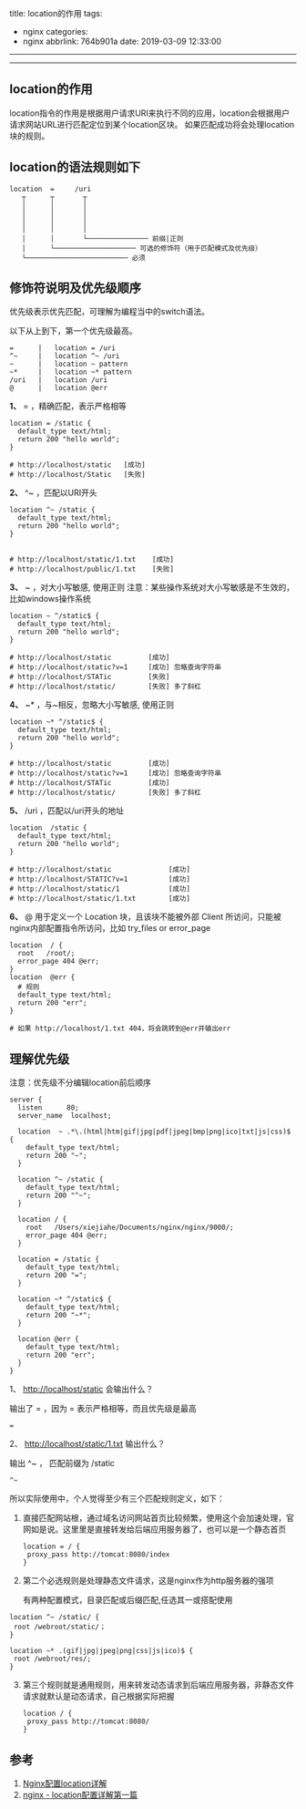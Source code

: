 title: location的作用
tags:
  - nginx
categories:
  - nginx
abbrlink: 764b901a
date: 2019-03-09 12:33:00
---
---
## location的作用

location指令的作用是根据用户请求URI来执行不同的应用，location会根据用户请求网站URL进行匹配定位到某个location区块。 如果匹配成功将会处理location块的规则。

## location的语法规则如下

```
location  =     /uri
   ┬      ┬       ┬
   │      │       │
   │      │       │
   │      │       │
   │      │       │
   │      │       └─────────────── 前缀|正则
   │      └──────────────────── 可选的修饰符（用于匹配模式及优先级）
   └───────────────────────── 必须
```
<!-- more -->

## 修饰符说明及优先级顺序

优先级表示优先匹配，可理解为编程当中的switch语法。

以下从上到下，第一个优先级最高。

```
=      |   location = /uri
^~     |   location ^~ /uri
~      |   location ~ pattern
~*     |   location ~* pattern
/uri   |   location /uri
@      |   location @err
```

**1、** = ，精确匹配，表示严格相等

```
location = /static {
  default_type text/html;
  return 200 "hello world";
}

# http://localhost/static   [成功]
# http://localhost/Static   [失败]
```

**2、** ^~ ，匹配以URI开头

```
location ^~ /static {
  default_type text/html;
  return 200 "hello world";
}


# http://localhost/static/1.txt    [成功]
# http://localhost/public/1.txt    [失败]
```

**3、** ~ ，对大小写敏感, 使用正则 注意：某些操作系统对大小写敏感是不生效的，比如windows操作系统

```
location ~ ^/static$ {
  default_type text/html;
  return 200 "hello world";
}

# http://localhost/static         [成功]
# http://localhost/static?v=1     [成功] 忽略查询字符串
# http://localhost/STATic         [失败]
# http://localhost/static/        [失败] 多了斜杠
```

**4、** ~* ，与~相反，忽略大小写敏感, 使用正则

```
location ~* ^/static$ {
  default_type text/html;
  return 200 "hello world";
}

# http://localhost/static         [成功]
# http://localhost/static?v=1     [成功] 忽略查询字符串
# http://localhost/STATic         [成功]
# http://localhost/static/        [失败] 多了斜杠
```

**5、** /uri ，匹配以/uri开头的地址

```
location  /static {
  default_type text/html;
  return 200 "hello world";
}

# http://localhost/static              [成功]
# http://localhost/STATIC?v=1          [成功]
# http://localhost/static/1            [成功]
# http://localhost/static/1.txt        [成功]
```

**6、** @ 用于定义一个 Location 块，且该块不能被外部 Client 所访问，只能被nginx内部配置指令所访问，比如 try_files or error_page

```
location  / {
  root   /root/;
  error_page 404 @err;
}
location  @err {
  # 规则
  default_type text/html;
  return 200 "err";
}

# 如果 http://localhost/1.txt 404，将会跳转到@err并输出err
```

## 理解优先级

注意：优先级不分编辑location前后顺序

```
server {
  listen      80;
  server_name  localhost;

  location  ~ .*\.(html|htm|gif|jpg|pdf|jpeg|bmp|png|ico|txt|js|css)$ {
    default_type text/html;
    return 200 "~";
  }

  location ^~ /static {
    default_type text/html;
    return 200 "^~";
  }

  location / {
    root   /Users/xiejiahe/Documents/nginx/nginx/9000/;
    error_page 404 @err;
  }

  location = /static {
    default_type text/html;
    return 200 "=";
  }

  location ~* ^/static$ {
    default_type text/html;
    return 200 "~*";
  }

  location @err {
    default_type text/html;
    return 200 "err";
  }
}
```

1、 <http://localhost/static> 会输出什么？

输出了 = ，因为 = 表示严格相等，而且优先级是最高

```
=
```

2、 <http://localhost/static/1.txt> 输出什么？

输出 ^~ ， 匹配前缀为 /static

```
^~
```

所以实际使用中，个人觉得至少有三个匹配规则定义，如下：

1. 直接匹配网站根，通过域名访问网站首页比较频繁，使用这个会加速处理，官网如是说。这里里是直接转发给后端应用服务器了，也可以是一个静态首页

   ```nginx
   location = / {
   	proxy_pass http://tomcat:8080/index
   }
   ```

2.  第二个必选规则是处理静态文件请求，这是nginx作为http服务器的强项

    有两种配置模式，目录匹配或后缀匹配,任选其一或搭配使用

   ```nginx
   location ^~ /static/ {
   	root /webroot/static/；
   }
   
   location ~* .(gif|jpg|jpeg|png|css|js|ico)$ {
   	root /webroot/res/;
   }
   ```

3. 第三个规则就是通用规则，用来转发动态请求到后端应用服务器，非静态文件请求就默认是动态请求，自己根据实际把握

   ```
   location / {
   	proxy_pass http://tomcat:8080/
   }
   
   ```

   



## 参考

1. [Nginx配置location详解](https://www.jianshu.com/p/653d2ce0caf3)
2. [nginx - location配置详解第一篇](https://juejin.im/entry/5b10a08ae51d4506ca62b5ec)